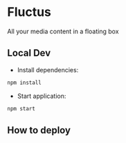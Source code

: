 # Fluctus
All your media content in a floating box


## Local Dev

- Install dependencies:
```bash
npm install
```

- Start application:
```bash
npm start
```


## How to deploy